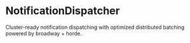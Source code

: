 # NotificationDispatcher
Cluster-ready notification dispatching with optimized distributed batching
powered by broadway + horde.
